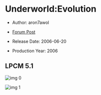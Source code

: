 # Underworld:Evolution

* Author: aron7awol

* [Forum Post](https://www.avsforum.com/threads/bass-eq-for-filtered-movies.2995212/post-58304484)

* Release Date: 2006-06-20
* Production Year: 2006

## LPCM 5.1

![img 0](https://i.imgur.com/v4EDJQ7.jpg)

![img 1](https://i.imgur.com/Nk5NIu9.png)

